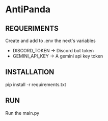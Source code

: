 # AntiPanda

## REQUERIMENTS
Create and add to .env the next's variables

- DISCORD_TOKEN -> Discord bot token 
- GEMINI_API_KEY -> A gemini api key token 

## INSTALLATION
pip install -r requirements.txt

## RUN
Run the main.py 
